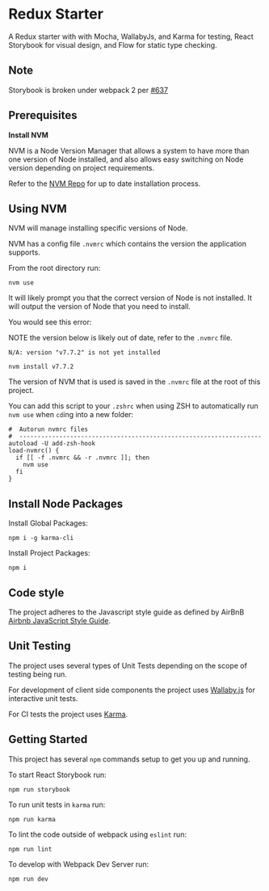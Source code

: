 # Redux Starter

A Redux starter with with Mocha, WallabyJs, and Karma for testing, React Storybook for visual design, and Flow for static type checking.

## Note

Storybook is broken under webpack 2 per [#637](https://github.com/storybooks/react-storybook/pull/637)

## Prerequisites

**Install NVM**

NVM is a Node Version Manager that allows a system to have more than one version of Node installed, and also allows easy switching on Node version depending on project requirements.

Refer to the [NVM Repo](https://github.com/creationix/nvm#installation) for up to date installation process.

## Using NVM

NVM will manage installing specific versions of Node.

NVM has a config file `.nvmrc` which contains the version the application supports.

From the root directory run:

```
nvm use
```

It will likely prompt you that the correct version of Node is not installed. It will output the version of Node that you need to install.

You would see this error:

NOTE the version below is likely out of date, refer to the `.nvmrc` file.

```
N/A: version "v7.7.2" is not yet installed
```

```
nvm install v7.7.2
```

The version of NVM that is used is saved in the `.nvmrc` file at the root of this project.

You can add this script to your `.zshrc` when using ZSH to automatically run `nvm use` when `cd`ing into a new folder:

```
#  Autorun nvmrc files
#  -------------------------------------------------------------------
autoload -U add-zsh-hook
load-nvmrc() {
  if [[ -f .nvmrc && -r .nvmrc ]]; then
    nvm use
  fi
}
```

## Install Node Packages

Install Global Packages:

```
npm i -g karma-cli
```

Install Project Packages:

```
npm i
```

## Code style

The project adheres to the Javascript style guide as defined by AirBnB [Airbnb JavaScript Style Guide](https://github.com/airbnb/javascript).

## Unit Testing

The project uses several types of Unit Tests depending on the scope of testing being run.

For development of client side components the project uses [Wallaby.js](https://wallabyjs.com/) for interactive unit tests.

For CI tests the project uses [Karma](https://karma-runner.github.io/1.0/index.html).

## Getting Started

This project has several `npm` commands setup to get you up and running.

To start React Storybook run:

```
npm run storybook
```

To run unit tests in `karma` run:

```
npm run karma
```

To lint the code outside of webpack using `eslint` run:

```
npm run lint
```

To develop with Webpack Dev Server run:

```
npm run dev
```
